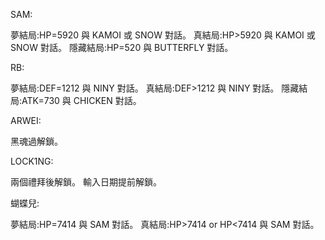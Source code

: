 SAM:

夢結局:HP=5920 與 KAMOI 或 SNOW 對話。
真結局:HP>5920 與 KAMOI 或 SNOW 對話。
隱藏結局:HP=520 與 BUTTERFLY 對話。

RB:

夢結局:DEF=1212 與 NINY 對話。
真結局:DEF>1212 與 NINY 對話。
隱藏結局:ATK=730 與 CHICKEN 對話。

ARWEI:

黑魂過解鎖。

LOCK1NG:

兩個禮拜後解鎖。
輸入日期提前解鎖。

蝴蝶兒:

夢結局:HP=7414 與 SAM 對話。
真結局:HP>7414 or HP<7414 與 SAM 對話。
